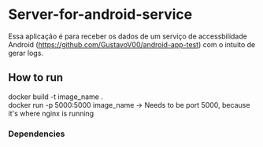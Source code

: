# Server-for-android-service

Essa aplicação é para receber os dados de um serviço de accessbilidade Android (https://github.com/GustavoV00/android-app-test) com o intuito de gerar logs.

## How to run

docker build -t image_name . <br/>
docker run -p 5000:5000 image_name -> Needs to be port 5000, because it's where nginx is running

### Dependencies
